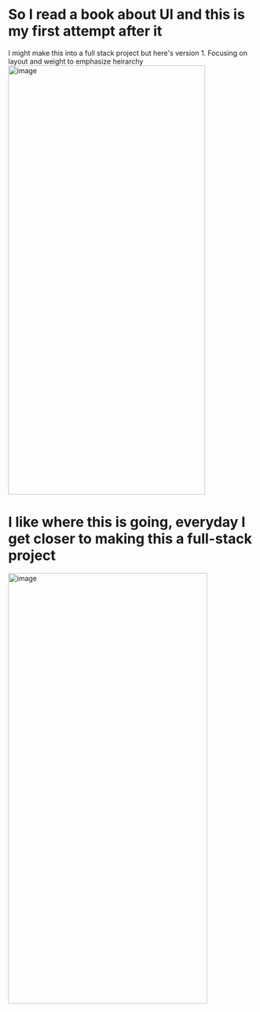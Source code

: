 # So I read a book about UI and this is my first attempt after it
I might make this into a full stack project but here's version 1. Focusing on layout and weight to emphasize heirarchy 
<img width="401" height="873" alt="image" src="https://github.com/user-attachments/assets/68776e4e-0ea8-43b4-97d1-1d3cc71e4395" />

# I like where this is going, everyday I get closer to making this a full-stack project
<img width="405" height="876" alt="image" src="https://github.com/user-attachments/assets/33060ca0-7feb-48bc-a156-12a149c23fcc" />
